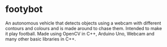 # footybot
An autonomous vehicle that detects objects using a webcam with different contours and colours and is made around to chase them. Intended to make it play football. Made using OpenCV in C++, Arduino Uno, Webcam and many other basic libraries in C++.
